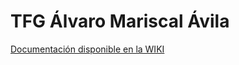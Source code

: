 # TFG Álvaro Mariscal Ávila

[Documentación disponible en la WIKI](https://github.com/jmvega/tfg-amariscal/wiki)
